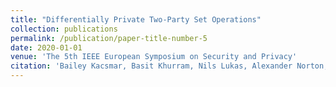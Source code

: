 ```yaml
---
title: "Differentially Private Two-Party Set Operations"
collection: publications
permalink: /publication/paper-title-number-5
date: 2020-01-01
venue: 'The 5th IEEE European Symposium on Security and Privacy'
citation: 'Bailey Kacsmar, Basit Khurram, Nils Lukas, Alexander Norton, Masoumeh Shafieinejad, Zhiwei Shang, Yasser Baseri, Maryam Sepehri, Simon Oya, and Florian Kerschbaum, Differentially Private Two-Party Set Operations, IEEE EuroS&P 2020'
---
```


